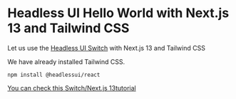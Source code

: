 # Headless UI Hello World with Next.js 13 and Tailwind CSS

Let us use the [Headless UI Switch](https://headlessui.com/react/switch) with Next.js 13 and Tailwind CSS

We have already installed Tailwind CSS.

    npm install @headlessui/react

[You can check this Switch/Next.js 13tutorial](https://larainfo.com/blogs/install-tailwind-css-with-headless-ui-in-nextjs)
